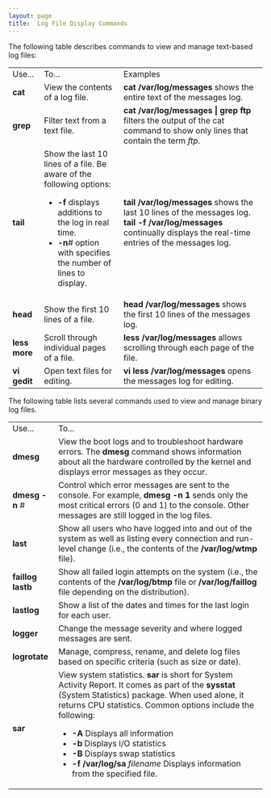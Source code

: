 ```yaml
---
layout: page
title:  Log File Display Commands
---
```


The following table describes commands to view and manage text-based log
files:

<table>

<tr> <td>Use...</td> <td>To... </td> <td>Examples</td>

</tr>

<tr> <td><b>cat</b></td> <td>View the contents of a log file. </td> <td><b>cat
/var/log/messages</b> shows the entire text of the messages log.</td>

</tr>

<tr> <td><b>grep</b></td> <td>Filter text from a text file. </td> <td><b>cat
/var/log/messages | grep ftp</b> filters the output of the cat command to show
only lines that contain the term <i>ftp</i>.</td>

</tr>

<tr> <td><b>tail</b></td> <td>Show the last 10 lines of a file. Be aware of
the following options:

<ul>

<li><b>-f</b> displays additions to the log in real time.

</li>

<li> <b>-n</b><i>#</i> option with specifies the number of lines to display.

</li>

</ul> </td> <td><b>tail /var/log/messages </b>shows the last 10 lines of the
messages log.  
<b>tail -f /var/log/messages </b>continually displays the real-time entries of
the messages log.</td>

</tr>

<tr> <td><b>head</b></td> <td>Show the first 10 lines of a file.</td>
<td><b>head /var/log/messages </b>shows the first 10 lines of the messages
log.</td>

</tr>

<tr> <td><b>less  
more</b></td> <td>Scroll through individual pages of a file.</td> <td><b>less
/var/log/messages </b>allows scrolling through each page of the file.</td>

</tr>

<tr> <td><b>vi  
gedit</b></td> <td>Open text files for editing.</td> <td><b>vi less
/var/log/messages </b>opens the messages log for editing.</td>

</tr> </table>

The following table lists several commands used to view and manage binary log
files.

<table>

<tr> <td>Use...</td> <td>To... </td>

</tr>

<tr> <td><b>dmesg</b></td> <td>View the boot logs and to troubleshoot hardware
errors. The <b>dmesg</b> command shows information about all the hardware
controlled by the kernel and displays error messages as they occur. </td>

</tr>

<tr> <td><b>dmesg -n</b> <i>#</i></td> <td>Control which error messages are
sent to the console. For example, <b>dmesg -n 1</b> sends only the most
critical errors (0 and 1) to the console. Other messages are still logged in
the log files.</td>

</tr>

<tr> <td><b>last</b></td> <td>Show all users who have logged into and out of
the system as well as listing every connection and run-level change (i.e., the
contents of the <b>/var/log/wtmp</b> file).</td>

</tr>

<tr> <td><b>faillog  
lastb </b></td> <td>Show all failed login attempts on the system (i.e., the
contents of the <b>/var/log/btmp</b> file or <b>/var/log/faillog</b> file
depending on the distribution).</td>

</tr>

<tr> <td><b>lastlog</b></td> <td>Show a list of the dates and times for the
last login for each user.</td>

</tr>

<tr> <td><b>logger</b></td> <td>Change the message severity and where logged
messages are sent.</td>

</tr>

<tr> <td><b>logrotate</b></td> <td>Manage, compress, rename, and delete log
files based on specific criteria (such as size or date). </td>

</tr>

<tr> <td><b>sar</b></td> <td>View system statistics. <b> sar</b> is short for
System Activity Report. It comes as part of the <b>sysstat</b> (System
Statistics) package. When used alone, it returns CPU statistics. Common
options include the following:

<ul>

<li><b>-A</b> Displays all information

</li>

<li><b>-b</b> Displays I/O statistics

</li>

<li><b>-B</b> Displays swap statistics

</li>

<li><b>-f /var/log/sa</b> <i>filename</i> Displays information from the
specified file.

</li>

</ul></td>

</tr> </table>

